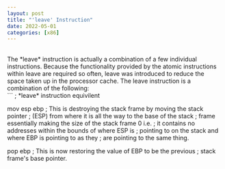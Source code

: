 ```yaml
---
layout: post
title: "'leave' Instruction"
date: 2022-05-01
categories: [x86]
---
```

<br> 
The *leave* instruction is actually a combination of a few individual 
instructions. Because the functionality provided by the atomic instructions 
within leave are required so often, leave was introduced to reduce the space 
taken up in the processor cache. The leave instruction is a combination of the 
following:   
<br> 
```
; *leave* instruction equivilent 

mov esp ebp     ; This is destroying the stack frame by moving the stack pointer 
                ; (ESP) from where it is all the way to the base of the stack 
                ; frame essentially making the size of the stack frame 0 i.e. 
                ; it contains no addresses within the bounds of where ESP is 
                ; pointing to on the stack and where EBP is pointing to as they 
                ; are pointing to the same thing.
                            
pop ebp         ; This is now restoring the value of EBP to be the previous 
                ; stack frame's base pointer.
```
